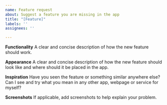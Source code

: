 ```yaml
---
name: Feature request
about: Suggest a feature you are missing in the app
title: "[Feature]"
labels: ''
assignees: ''

---
```


**Functionality**
A clear and concise description of how the new feature should work.

**Appearance**
A clear and concise description of how the new feature should look like and where should it be placed in the app.

**Inspiration**
Have you seen the feature or something similar anywhere else? Can I see and try what you mean in any other app, webpage or service for myself?

**Screenshots**
If applicable, add screenshots to help explain your problem.
